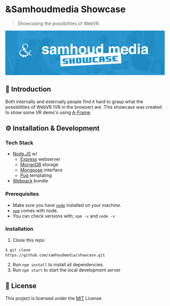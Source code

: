 # &Samhoudmedia Showcase
> Showcasing the possibilities of WebVR.

![Showcase Github Banner](/docs/github-banner.jpg)

## 📖 Introduction
Both internally and externally people find it hard to grasp what the possibilities of WebVR (VR in the browser) are. This showcase was created to show some VR demo's using [A-Frame](https://aframe.io/).

## ⚙ Installation & Development

### Tech Stack
* [Node.JS](http://nodejs.org) w/
  * [Express](https://expressjs.com) webserver
  * [MongoDB](https://www.mongodb.com/) storage
  * [Mongoose](https://www.npmjs.com/package/mongoose) interface
  * [Pug](https://www.npmjs.com/package/pug) templating
* [Webpack](https://webpack.js.org/) bundle

### Prerequisites
* Make sure you have [`node`](https://nodejs.org/en/) installed on your machine.
* [`npm`](https://www.npmjs.com/) comes with node.
* You can check versions with; `npm -v` and `node -v`

### Installation
1. Clone this repo
```
$ git clone 
https://github.com/samhoudmedia/showcase.git
```

2. Run `npm install` to install all dependencies.
3. Run `npm start` to start the local development server

## 📃 License
This project is licensed under the [MIT](LICENSE) License
